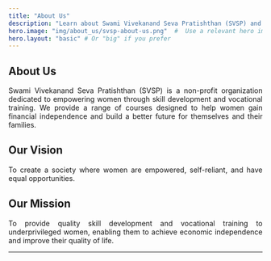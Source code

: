 ```yaml
---
title: "About Us"
description: "Learn about Swami Vivekanand Seva Pratishthan (SVSP) and our mission to empower women through skill development."
hero.image: "img/about_us/svsp-about-us.png"  #  Use a relevant hero image
hero.layout: "basic" # Or "big" if you prefer
---
```


## About Us

<p style="text-align: justify;">Swami Vivekanand Seva Pratishthan (SVSP) is a non-profit organization dedicated to empowering women through skill development and vocational training.  We provide a range of courses designed to help women gain financial independence and build a better future for themselves and their families.</p>

## Our Vision

<p style="text-align: justify;">To create a society where women are empowered, self-reliant, and have equal opportunities.</p>

## Our Mission

<p style="text-align: justify;">To provide quality skill development and vocational training to underprivileged women, enabling them to achieve economic independence and improve their quality of life.</p>

---